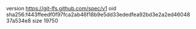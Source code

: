 version https://git-lfs.github.com/spec/v1
oid sha256:f443ffeedf0f97fca2ab46f18b9e5dd33ededfea92bd3e2a2ed4604837a534e8
size 19750
